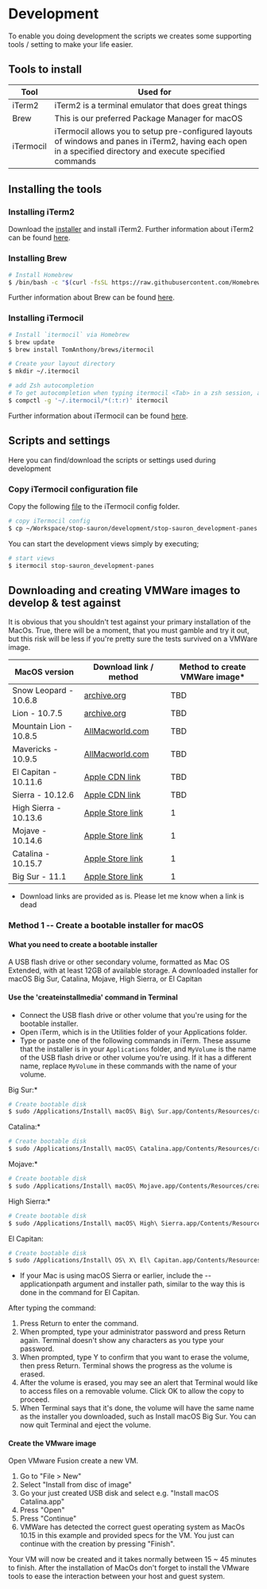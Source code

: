 # Development

To enable you doing development the scripts we creates some supporting tools / setting to make your life easier.

## Tools to install

| Tool | Used for |
| --- | --- |
| iTerm2 | iTerm2 is a terminal emulator that does great things |
| Brew | This is our preferred Package Manager for macOS |
| iTermocil | iTermocil allows you to setup pre-configured layouts of windows and panes in iTerm2, having each open in a specified directory and execute specified commands |

## Installing the tools

### Installing iTerm2

Download the [installer](https://iterm2.com/downloads/stable/latest) and install iTerm2.
Further information about iTerm2 can be found [here](https://iterm2.com).

### Installing Brew

```bash
# Install Homebrew
$ /bin/bash -c "$(curl -fsSL https://raw.githubusercontent.com/Homebrew/install/HEAD/install.sh)" 

```

Further information about Brew can be found [here](https://brew.sh/).

### Installing iTermocil

```bash
# Install `itermocil` via Homebrew
$ brew update
$ brew install TomAnthony/brews/itermocil

# Create your layout directory
$ mkdir ~/.itermocil

# add Zsh autocompletion
# To get autocompletion when typing itermocil <Tab> in a zsh session, add this line to your ~/.zshrc file:
$ compctl -g '~/.itermocil/*(:t:r)' itermocil

```

Further information about iTermocil can be found [here](https://github.com/TomAnthony/itermocil).

## Scripts and settings

Here you can find/download the scripts or settings used during development

### Copy iTermocil configuration file

Copy the following [file](https://github.com/tr3kl0v/stop-sauron/blob/main/development/stop-sauron_development-panes.yml) to the iTermocil config folder.

```bash
# copy iTermocil config
$ cp ~/Workspace/stop-sauron/development/stop-sauron_development-panes.yml ~/.itermocil/stop-sauron_development-panes.yml

```

You can start the development views simply by executing;

```bash
# start views
$ itermocil stop-sauron_development-panes

```

## Downloading and creating VMWare images to develop & test against

It is obvious that you shouldn't test against your primary installation of the MacOs. True, there will be a moment, that you must gamble and try it out, but this risk will be less if you're pretty sure the tests survived on a VMWare image.

| MacOS version | Download link / method | Method to create VMWare image* |
| --- | --- | --- |
| Snow Leopard - 10.6.8 |  [archive.org](https://archive.org/details/SnowLeopardInstall) | TBD |
| Lion - 10.7.5 | [archive.org](https://archive.org/details/mac-os-x-10.7.5) | TBD |
| Mountain Lion - 10.8.5 | [AllMacworld.com](https://allmacworld.com/mac-os-x-mountain-lion-10-8-5-free-download/) | TBD |
| Mavericks - 10.9.5 | [AllMacworld.com](https://allmacworld.com/mac-os-x-mavericks-10-9-5-free-download/) | TBD |
| El Capitan - 10.11.6 | [Apple CDN link](http://updates-http.cdn-apple.com/2019/cert/061-41424-20191024-218af9ec-cf50-4516-9011-228c78eda3d2/InstallMacOSX.dmg) |  TBD |
| Sierra - 10.12.6 | [Apple CDN link](http://updates-http.cdn-apple.com/2019/cert/061-39476-20191023-48f365f4-0015-4c41-9f44-39d3d2aca067/InstallOS.dmg) |  TBD |
| High Sierra - 10.13.6 | [Apple Store link](https://apps.apple.com/us/app/macos-high-sierra/id1246284741?ls=1&mt=12) | 1 |
| Mojave - 10.14.6 | [Apple Store link](https://apps.apple.com/gb/app/macos-mojave/id1398502828?mt=12) | 1 |
| Catalina - 10.15.7 | [Apple Store link](https://apps.apple.com/sg/app/macos-catalina/id1466841314?mt=12) | 1 |
| Big Sur - 11.1 | [Apple Store link](https://apps.apple.com/us/app/macos-big-sur/id1526878132?mt=12) | 1 |

* Download links are provided as is. Please let me know when a link is dead

### Method 1 --  Create a bootable installer for macOS

#### What you need to create a bootable installer

A USB flash drive or other secondary volume, formatted as Mac OS Extended, with at least 12GB of available storage. A downloaded installer for macOS Big Sur, Catalina, Mojave, High Sierra, or El Capitan

#### Use the 'createinstallmedia' command in Terminal

* Connect the USB flash drive or other volume that you're using for the bootable installer. 
* Open iTerm, which is in the Utilities folder of your Applications folder.
* Type or paste one of the following commands in iTerm. These assume that the installer is in your `Applications` folder, and `MyVolume` is the name of the USB flash drive or other volume you're using. If it has a different name, replace `MyVolume` in these commands with the name of your volume.

Big Sur:*

```bash
# Create bootable disk
$ sudo /Applications/Install\ macOS\ Big\ Sur.app/Contents/Resources/createinstallmedia --volume /Volumes/MyVolume

```

Catalina:*

```bash
# Create bootable disk
$ sudo /Applications/Install\ macOS\ Catalina.app/Contents/Resources/createinstallmedia --volume /Volumes/MyVolume
```

Mojave:*

```bash
# Create bootable disk
$ sudo /Applications/Install\ macOS\ Mojave.app/Contents/Resources/createinstallmedia --volume /Volumes/MyVolume

```

High Sierra:*

```bash
# Create bootable disk
$ sudo /Applications/Install\ macOS\ High\ Sierra.app/Contents/Resources/createinstallmedia --volume /Volumes/MyVolume
```

El Capitan:

```bash
# Create bootable disk
$ sudo /Applications/Install\ OS\ X\ El\ Capitan.app/Contents/Resources/createinstallmedia --volume /Volumes/MyVolume --applicationpath /Applications/Install\ OS\ X\ El\ Capitan.app
```

* If your Mac is using macOS Sierra or earlier, include the --applicationpath argument and installer path, similar to the way this is done in the command for El Capitan.

After typing the command:

1. Press Return to enter the command.
2. When prompted, type your administrator password and press Return again. Terminal doesn't show any characters as you type your password.
3. When prompted, type Y to confirm that you want to erase the volume, then press Return. Terminal shows the progress as the volume is erased.
4. After the volume is erased, you may see an alert that Terminal would like to access files on a removable volume. Click OK to allow the copy to proceed. 
5. When Terminal says that it's done, the volume will have the same name as the installer you downloaded, such as Install macOS Big Sur. You can now quit Terminal and eject the volume.

#### Create the VMware image

Open VMware Fusion create a new VM.

1. Go to "File > New"
2. Select "Install from disc of image"
3. Go your just created USB disk and select e.g. "Install macOS Catalina.app"
4. Press "Open"
5. Press "Continue"
6. VMWare has detected the correct guest operating system as MacOs 10.15 in this example and provided specs for the VM. You just can continue with the creation by pressing "Finish".

Your VM will now be created and it takes normally between 15 ~ 45 minutes to finish. After the installation of MacOs don't forget to install the VMware tools to ease the interaction between your host and guest system.
